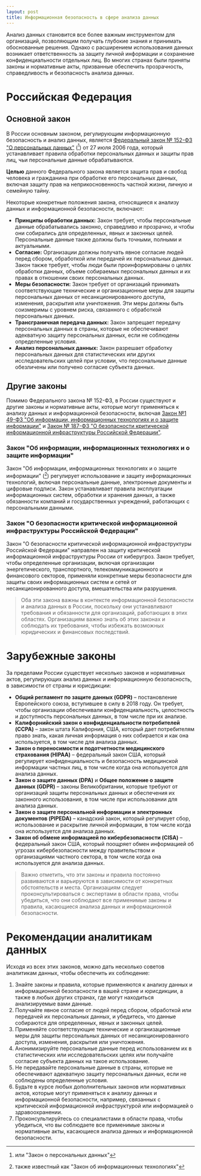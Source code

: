 ```yaml
---
layout: post
title: Информационная безопасность в сфере анализа данных
---
```


Анализ данных становится все более важным инструментом для организаций, позволяющим получать глубокие знания и принимать обоснованные решения. Однако с расширением использования данных возникает ответственность за защиту личной информации и сохранение конфиденциальности отдельных лиц. Во многих странах были приняты законы и нормативные акты, призванные обеспечить прозрачность, справедливость и безопасность анализа данных.

<!--more-->

# Российская Федерация
## Основной закон
В России основным законом, регулирующим информационную безопасность и анализ данных, является [Федеральный закон № 152-ФЗ "О персональных данных"](http://pravo.gov.ru/proxy/ips/?docbody&nd=102108261) ([^1]) от 27 июля 2006 года, который устанавливает правила обработки персональных данных и защиты прав лиц, чьи персональные данные обрабатываются. 

**Целью** данного Федерального закона является защита прав и свобод человека и гражданина при обработке его персональных данных, включая защиту прав на неприкосновенность частной жизни, личную и семейную тайну.

Некоторые конкретные положения закона, относящиеся к анализу данных и информационной безопасности, включают:
- **Принципы обработки данных:** Закон требует, чтобы персональные данные обрабатывались законно, справедливо и прозрачно, и чтобы они собирались для определенных, явных и законных целей. Персональные данные также должны быть точными, полными и актуальными.
- **Согласие:** Организации должны получать явное согласие людей перед сбором, обработкой или передачей их персональных данных. Закон также требует, чтобы люди были проинформированы о целях обработки данных, объеме собираемых персональных данных и их правах в отношении своих персональных данных.
- **Меры безопасности:** Закон требует от организаций принимать соответствующие технические и организационные меры для защиты персональных данных от несанкционированного доступа, изменения, раскрытия или уничтожения. Эти меры должны быть соизмеримы с уровнем риска, связанного с обработкой персональных данных.
- **Трансграничная передача данных:** Закон запрещает передачу персональных данных в страны, которые не обеспечивают адекватную защиту персональных данных, если не соблюдены определенные условия.
- **Анализ персональных данных:** Закон разрешает обработку персональных данных для статистических или других исследовательских целей при условии, что персональные данные обезличены или получено согласие субъекта данных.

## Другие законы
Помимо Федерального закона № 152-ФЗ, в России существуют и другие законы и нормативные акты, которые могут применяться к анализу данных и информационной безопасности, включая [Закон №1 49-ФЗ "Об информации, информационных технологиях и о защите информации"](http://pravo.gov.ru/proxy/ips/?docbody&nd=102108264) и [Закон № 187-ФЗ "О безопасности критической информационной инфраструктуры Российской Федерации"](http://publication.pravo.gov.ru/Document/View/0001201707260023).

### Закон "Об информации, информационных технологиях и о защите информации"
Закон "Об информации, информационных технологиях и о защите информации" ([^2]) регулирует использование и защиту информационных технологий, включая персональные данные, электронные документы и цифровые подписи. Закон устанавливает правила эксплуатации информационных систем, обработки и хранения данных, а также обязанности компаний и государственных учреждений, работающих с персональными данными.

### Закон "О безопасности критической информационной инфраструктуры Российской Федерации"
Закон "О безопасности критической информационной инфраструктуры Российской Федерации" направлен на защиту критической информационной инфраструктуры России от киберугроз. Закон требует, чтобы определенные организации, включая организации энергетического, транспортного, телекоммуникационного и финансового секторов, применяли конкретные меры безопасности для защиты своих информационных систем и сетей от несанкционированного доступа, вмешательства или разрушения.

> Оба эти закона важны в контексте информационной безопасности и анализа данных в России, поскольку они устанавливают требования и обязанности для организаций, работающих в этих областях. Организациям важно знать об этих законах и соблюдать их требования, чтобы избежать возможных юридических и финансовых последствий.

# Зарубежные законы
За пределами России существует несколько законов и нормативных актов, регулирующих анализ данных и информационную безопасность, в зависимости от страны и юрисдикции:
- **Общий регламент по защите данных (GDPR)** – постановление Европейского союза, вступившее в силу в 2018 году. Он требует, чтобы организации обеспечивали конфиденциальность, целостность и доступность персональных данных, в том числе при их анализе.
- **Калифорнийский закон о конфиденциальности потребителей (CCPA)** – закон штата Калифорния, США, который дает потребителям право знать, какая личная информация о них собирается и как она используется, в том числе для анализа данных.
- **Закон о переносимости и подотчетности медицинского страхования (HIPAA)** – федеральный закон США, который регулирует конфиденциальность и безопасность медицинской информации частных лиц, в том числе когда она используется для анализа данных.
- **Закон о защите данных (DPA)** и **Общее положение о защите данных (GDPR)** – законы Великобритании, которые требуют от организаций защиты персональных данных и обеспечения их законного использования, в том числе при использовании для анализа данных.
- **Закон о защите персональной информации и электронных документов (PIPEDA)** – канадский закон, который регулирует сбор, использование и раскрытие личной информации, в том числе когда она используется для анализа данных.
- **Закон об обмене информацией по кибербезопасности (CISA)** – федеральный закон США, который поощряет обмен информацией об угрозах кибербезопасности между правительством и организациями частного сектора, в том числе когда она используется для анализа данных.

> Важно отметить, что эти законы и правила постоянно развиваются и варьируются в зависимости от конкретных обстоятельств и места. Организациям следует проконсультироваться с экспертами в области права, чтобы убедиться, что они соблюдают все применимые законы и правила, касающиеся анализа данных и информационной безопасности.

# Рекомендации аналитикам данных
Исходя из всех этих законов, можно дать несколько советов аналитикам данных, чтобы обеспечить их соблюдение:
1. Знайте законы и правила, которые применяются к анализу данных и информационной безопасности в вашей стране и юрисдикции, а также в любых других странах, где могут находиться анализируемые вами данные.
2. Получайте явное согласие от людей перед сбором, обработкой или передачей их персональных данных, и убедитесь, что данные собираются для определенных, явных и законных целей.
3. Применяйте соответствующие технические и организационные меры для защиты персональных данных от несанкционированного доступа, изменения, раскрытия или уничтожения.
4. Анонимизируйте персональные данные перед использованием их в статистических или исследовательских целях или получайте согласие субъекта данных на такое использование.
5. Не передавайте персональные данные в страны, которые не обеспечивают адекватную защиту персональных данных, если не соблюдены определенные условия.
6. Будьте в курсе любых дополнительных законов или нормативных актов, которые могут применяться к анализу данных и информационной безопасности, например, связанных с критической информационной инфраструктурой или информацией о здравоохранении.
7. Проконсультируйтесь со специалистами в области права, чтобы убедиться, что вы соблюдаете все применимые законы и нормативные акты, касающиеся анализа данных и информационной безопасности.

[^1]: или "Закон о персональных данных"
[^2]: также известный как "Закон об информационных технологиях"
